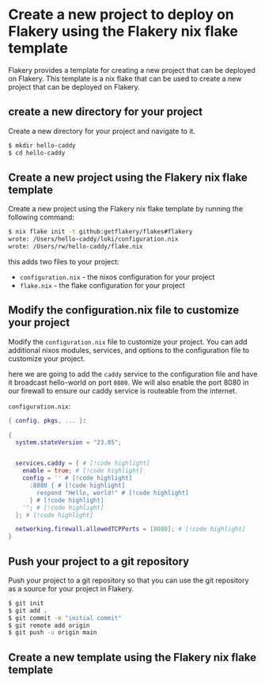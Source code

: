 # Create a new project to deploy on Flakery using the Flakery nix flake template

Flakery provides a template for creating a new project that can be deployed on Flakery. This template is a nix flake that can be used to create a new project that can be deployed on Flakery. 

## create a new directory for your project

Create a new directory for your project and navigate to it.

```bash
$ mkdir hello-caddy
$ cd hello-caddy
```

## Create a new project using the Flakery nix flake template

Create a new project using the Flakery nix flake template by running the following command:

```bash
$ nix flake init -t github:getflakery/flakes#flakery
wrote: /Users/hello-caddy/loki/configuration.nix
wrote: /Users/rw/hello-caddy/flake.nix
```

this adds two files to your project:

- `configuration.nix` - the nixos configuration for your project
- `flake.nix` - the flake configuration for your project

## Modify the configuration.nix file to customize your project

Modify the `configuration.nix` file to customize your project. You can add additional nixos modules, services, and options to the configuration file to customize your project.

here we are going to add the `caddy` service to the configuration file and have it broadcast hello-world on port `8080`. We will also enable the port 8080 in our firewall to ensure our caddy service is routeable from the internet. 


`configuration.nix`:
```nix
{ config, pkgs, ... }:

{
  system.stateVersion = "23.05";


  services.caddy = { # [!code highlight]
    enable = true; # [!code highlight]
    config = '' # [!code highlight]
      :8080 { # [!code highlight]
        respond "Hello, world!" # [!code highlight]
      } # [!code highlight]
    ''; # [!code highlight]
  }; # [!code highlight]

  networking.firewall.allowedTCPPorts = [8080]; # [!code highlight]
}
```

## Push your project to a git repository

Push your project to a git repository so that you can use the git repository as a source for your project in Flakery.

```bash
$ git init
$ git add .
$ git commit -m "initial commit"
$ git remote add origin
$ git push -u origin main
```

## Create a new template using the Flakery nix flake template






